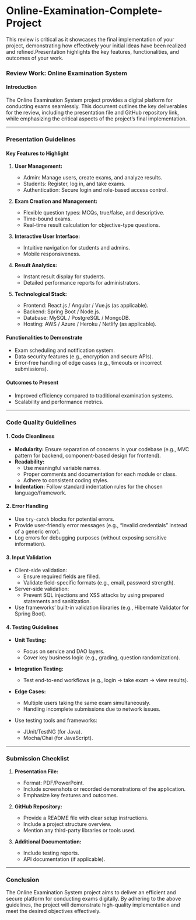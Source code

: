 # Online-Examination-Complete-Project
This review is critical as it showcases the final implementation of your project, demonstrating how effectively your initial ideas have been realized and refined.Presentation highlights the key features, functionalities, and outcomes of your work.

### Review Work: Online Examination System

#### Introduction
The Online Examination System project provides a digital platform for conducting exams seamlessly. This document outlines the key deliverables for the review, including the presentation file and GitHub repository link, while emphasizing the critical aspects of the project’s final implementation.

---

### Presentation Guidelines

#### Key Features to Highlight
1. **User Management:**
   - Admin: Manage users, create exams, and analyze results.
   - Students: Register, log in, and take exams.
   - Authentication: Secure login and role-based access control.

2. **Exam Creation and Management:**
   - Flexible question types: MCQs, true/false, and descriptive.
   - Time-bound exams.
   - Real-time result calculation for objective-type questions.

3. **Interactive User Interface:**
   - Intuitive navigation for students and admins.
   - Mobile responsiveness.

4. **Result Analytics:**
   - Instant result display for students.
   - Detailed performance reports for administrators.

5. **Technological Stack:**
   - Frontend: React.js / Angular / Vue.js (as applicable).
   - Backend: Spring Boot / Node.js.
   - Database: MySQL / PostgreSQL / MongoDB.
   - Hosting: AWS / Azure / Heroku / Netlify (as applicable).

#### Functionalities to Demonstrate
- Exam scheduling and notification system.
- Data security features (e.g., encryption and secure APIs).
- Error-free handling of edge cases (e.g., timeouts or incorrect submissions).

#### Outcomes to Present
- Improved efficiency compared to traditional examination systems.
- Scalability and performance metrics.

---

### Code Quality Guidelines

#### 1. Code Cleanliness
- **Modularity:** Ensure separation of concerns in your codebase (e.g., MVC pattern for backend, component-based design for frontend).
- **Readability:**
  - Use meaningful variable names.
  - Proper comments and documentation for each module or class.
  - Adhere to consistent coding styles.
- **Indentation:** Follow standard indentation rules for the chosen language/framework.

#### 2. Error Handling
- Use `try-catch` blocks for potential errors.
- Provide user-friendly error messages (e.g., “Invalid credentials” instead of a generic error).
- Log errors for debugging purposes (without exposing sensitive information).

#### 3. Input Validation
- Client-side validation:
  - Ensure required fields are filled.
  - Validate field-specific formats (e.g., email, password strength).
- Server-side validation:
  - Prevent SQL injections and XSS attacks by using prepared statements and sanitization.
- Use frameworks’ built-in validation libraries (e.g., Hibernate Validator for Spring Boot).

#### 4. Testing Guidelines

- **Unit Testing:**
  - Focus on service and DAO layers.
  - Cover key business logic (e.g., grading, question randomization).

- **Integration Testing:**
  - Test end-to-end workflows (e.g., login -> take exam -> view results).

- **Edge Cases:**
  - Multiple users taking the same exam simultaneously.
  - Handling incomplete submissions due to network issues.

- Use testing tools and frameworks:
  - JUnit/TestNG (for Java).
  - Mocha/Chai (for JavaScript).

---

### Submission Checklist

1. **Presentation File:**
   - Format: PDF/PowerPoint.
   - Include screenshots or recorded demonstrations of the application.
   - Emphasize key features and outcomes.

2. **GitHub Repository:**
   - Provide a README file with clear setup instructions.
   - Include a project structure overview.
   - Mention any third-party libraries or tools used.

3. **Additional Documentation:**
   - Include testing reports.
   - API documentation (if applicable).

---

### Conclusion
The Online Examination System project aims to deliver an efficient and secure platform for conducting exams digitally. By adhering to the above guidelines, the project will demonstrate high-quality implementation and meet the desired objectives effectively.

